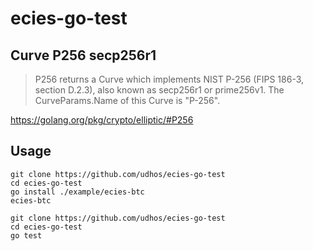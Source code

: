 # ecies-go-test

## Curve P256 secp256r1

> P256 returns a Curve which implements NIST P-256 (FIPS 186-3, section D.2.3), also known as secp256r1 or prime256v1. The CurveParams.Name of this Curve is "P-256".

https://golang.org/pkg/crypto/elliptic/#P256

## Usage

```
git clone https://github.com/udhos/ecies-go-test
cd ecies-go-test
go install ./example/ecies-btc
ecies-btc
```

```
git clone https://github.com/udhos/ecies-go-test
cd ecies-go-test
go test
```
